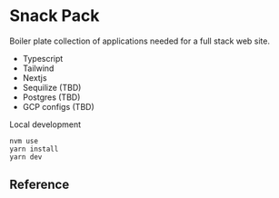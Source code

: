 # Snack Pack
Boiler plate collection of applications needed for a full stack web site.
 - Typescript
 - Tailwind
 - Nextjs
 - Sequilize (TBD)
 - Postgres (TBD)
 - GCP configs (TBD)


Local development
```
nvm use
yarn install
yarn dev
```

## Reference